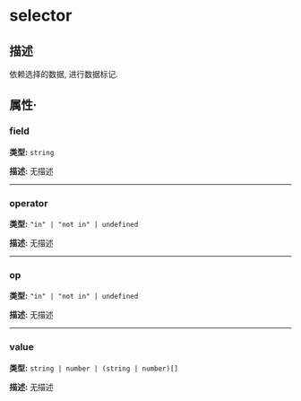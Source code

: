 # selector
## 描述
依赖选择的数据, 进行数据标记.


## 属性·

### field

**类型:** `string`

**描述:**
无描述

---

### operator

**类型:** `"in" | "not in" | undefined`

**描述:**
无描述

---

### op

**类型:** `"in" | "not in" | undefined`

**描述:**
无描述

---

### value

**类型:** `string | number | (string | number)[]`

**描述:**
无描述